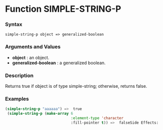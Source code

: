 <!-- Generated on 05/10/2020 by https://github.com/anto2oo/clhs-evolved -->

# Function SIMPLE-STRING-P

### Syntax
`simple-string-p object => generalized-boolean`  


### Arguments and Values
- **object** : an object.   
- **generalized-boolean** : a generalized boolean.   


### Description
Returns true if object is of type simple-string; otherwise, returns false.



### Examples
```lisp 
(simple-string-p "aaaaaa") =>  true
 (simple-string-p (make-array 6 
                              :element-type 'character 
                              :fill-pointer t)) =>  falseSide Effects: None.
```
